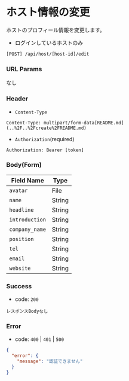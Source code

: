 # ホスト情報の変更

ホストのプロフィール情報を変更します。

- ログインしているホストのみ

```
[POST] /api/host/[host-id]/edit
```

### URL Params

なし

### Header

- `Content-Type`

```text
Content-Type: multipart/form-data[README.md](..%2F..%2Fcreate%2FREADME.md)
```

- `Authorization`(required)

```text
Authorization: Bearer [token]
```

### Body(Form)

| Field Name     | Type   | 
|----------------|--------|
| `avatar`       | File   |
| `name`         | String |
| `headline`     | String |
| `introduction` | String |
| `company_name` | String |
| `position`     | String |
| `tel`          | String |
| `email`        | String |
| `website`      | String |

### Success

- code: `200`

```text
レスポンスBodyなし
```

### Error

- code: `400` | `401` | `500`

```json
{
  "error": {
    "message": "認証できません"
  }
}
```
